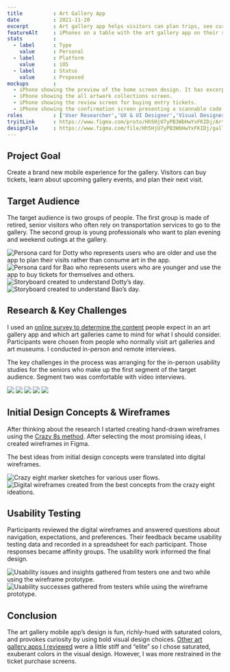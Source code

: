 ```yaml
---
title          : Art Gallery App
date           : 2021-11-20
excerpt        : Art gallery app helps visitors can plan trips, see current artwork collections, and buy tickets for themselves and loved ones.
featureAlt     : iPhones on a table with the art gallery app on their screens.
stats          : 
  - label      : Type
    value      : Personal
  - label      : Platform
    value      : iOS
  - label      : Status
    value      : Proposed
mockups        : 
  - iPhone showing the preview of the home screen design. It has excerpts of the events and art collections.
  - iPhone showing the all artwork collections screen.
  - iPhone showing the review screen for buying entry tickets.
  - iPhone showing the confirmation screen presenting a scannable code for entry.
roles          : ['User Researcher','UX & UI Designer','Visual Designer']
tryitLink      : https://www.figma.com/proto/Hh5HjU7yPB3WbHwYxFKIDj/Art-Gallery-Tour?page-id=138%3A932&node-id=138%3A940&viewport=241%2C48%2C0.11&scaling=scale-down&
designFile     : https://www.figma.com/file/Hh5HjU7yPB3WbHwYxFKIDj/gallerWeMe-art-gallery?node-id=138%3A932
---
```


## Project Goal

Create a brand new mobile experience for the gallery. Visitors can buy tickets, learn about upcoming gallery events, and plan their next visit.

## Target Audience

The target audience is two groups of people. The first group is made of retired, senior visitors who often rely on transportation services to go to the gallery. The second group is young professionals who want to plan evening and weekend outings at the gallery.

![Persona card for Dotty who represents users who are older and use the app to plan their visits rather than consume art in the app.](/images/projects/art-gallery-app/persona-1.jpg)
![Persona card for Bao who represents users who are younger and use the app to buy tickets for themselves and others.](/images/projects/art-gallery-app/persona-2.jpg)
![Storyboard created to understand Dotty’s day.](/images/projects/art-gallery-app/storyboard-1.jpg)
![Storyboard created to understand Bao’s day.](/images/projects/art-gallery-app/storyboard-2.jpg)

## Research & Key Challenges

I used an <a href="https://docs.google.com/spreadsheets/d/1ZGKmeZwhySw5s2tmV382cn9GItDQZUIeuVlgsDFsruw/edit?usp=sharing">online survey to determine the content</a> people expect in an art gallery app and which art galleries came to mind for what I should consider. Participants were chosen from people who normally visit art galleries and art museums. I conducted in-person and remote interviews.

The key challenges in the process was arranging for the in-person usability studies for the seniors who make up the first segment of the target audience. Segment two was comfortable with video interviews.

![](/images/projects/art-gallery-app/research-1.jpg)
![](/images/projects/art-gallery-app/research-2.jpg)
![](/images/projects/art-gallery-app/research-3.jpg)
![](/images/projects/art-gallery-app/research-4.jpg)
![](/images/projects/art-gallery-app/research-5.png)

## Initial Design Concepts & Wireframes

After thinking about the research I started creating hand-drawn wireframes using the <a href="https://designsprintkit.withgoogle.com/methodology/phase3-sketch/crazy-8s">Crazy 8s method</a>. After selecting the most promising ideas, I created wireframes in Figma.

The best ideas from initial design concepts were translated into digital wireframes.

![Crazy eight marker sketches for various user flows.](/images/projects/art-gallery-app/sketch-wireframe-1.jpg)
![Digital wireframes created from the best concepts from the crazy eight ideations.](/images/projects/art-gallery-app/sketch-wireframe-2.jpg)

## Usability Testing

Participants reviewed the digital wireframes and answered questions about navigation, expectations, and preferences. Their feedback became usability testing data and recorded in a spreadsheet for each participant. Those responses became affinity groups. The usability work informed the final design.

![Usability issues and insights gathered from testers one and two while using the wireframe prototype.](/images/projects/art-gallery-app/usability-1.jpg)
![Usability successes gathered from testers while using the wireframe prototype.](/images/projects/art-gallery-app/usability-2.jpg)

## Conclusion

The art gallery mobile app’s design is fun, richly-hued with saturated colors, and provokes curiosity by using bold visual design choices. <a href="https://docs.google.com/spreadsheets/d/1Gx6NJXLNZI-z73F8G08wUCBjlanzwFLxiAAeBfoZtXc/edit?usp=sharing">Other art gallery apps I reviewed</a> were a little stiff and “elite” so I chose saturated, exuberant colors in the visual design. However, I was more restrained in the ticket purchase screens.
